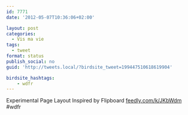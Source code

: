 ```yaml
---
id: 7771
date: '2012-05-07T10:36:06+02:00'

layout: post
categories:
  - Vis ma vie
tags:
  - tweet
format: status
publish_social: no
guid: 'http://tweets.local/?birdsite_tweet=199447510618619904'

birdsite_hashtags:
    - wdfr
---
```


Experimental Page Layout Inspired by Flipboard [feedly.com/k/JKbWdm](http://feedly.com/k/JKbWdm) #wdfr